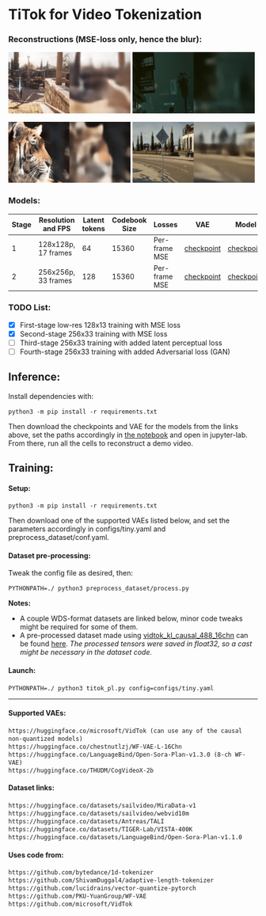 # TiTok for Video Tokenization
### Reconstructions (MSE-loss only, hence the blur):
<p>
<img src="assets/recon_1.gif" alt="teaser" width=49%>
<img src="assets/recon_2.gif" alt="teaser" width=49%>
</p>
<p>
<img src="assets/recon_3.gif" alt="teaser" width=49%>
<img src="assets/recon_4.gif" alt="teaser" width=49%>
</p>

### Models:
| Stage | Resolution and FPS | Latent tokens | Codebook Size | Losses | VAE | Model |
| ------------- | ------------- | ------------- | ------------- | ------------- | ------------- | ------------- |
| 1 | 128x128p, 17 frames | 64 | 15360 | Per-frame MSE | [checkpoint](https://huggingface.co/chestnutlzj/WF-VAE-L-16Chn) | [checkpoint](https://huggingface.co/NilanE/Titok-Video-Stage1)|
| 2 | 256x256p, 33 frames | 128 | 15360 | Per-frame MSE | [checkpoint](https://huggingface.co/chestnutlzj/WF-VAE-L-16Chn) | [checkpoint](https://huggingface.co/NilanE/Titok-Video-Stage2)|

### TODO List:
  - [x] First-stage low-res 128x13 training with MSE loss
  - [x] Second-stage 256x33 training with MSE loss
  - [ ] Third-stage 256x33 training with added latent perceptual loss
  - [ ] Fourth-stage 256x33 training with added Adversarial loss (GAN)
  
## Inference:
Install dependencies with:
```
python3 -m pip install -r requirements.txt
```
Then download the checkpoints and VAE for the models from the links above, set the paths accordingly in [the notebook](inference.ipynb) and open in jupyter-lab. From there, run all the cells to reconstruct a demo video.

## Training:
#### Setup:
```
python3 -m pip install -r requirements.txt
```
Then download one of the supported VAEs listed below, and set the parameters accordingly in configs/tiny.yaml and preprocess_dataset/conf.yaml.

#### Dataset pre-processing:
Tweak the config file as desired, then:
```
PYTHONPATH=./ python3 preprocess_dataset/process.py
```
**Notes:**
* A couple WDS-format datasets are linked below, minor code tweaks might be required for some of them.
* A pre-processed dataset made using [vidtok_kl_causal_488_16chn](https://huggingface.co/microsoft/VidTok/blob/main/checkpoints/vidtok_kl_causal_488_16chn.ckpt) can be found [here](https://huggingface.co/datasets/NilanE/vidtok_256_33). *The processed tensors were saved in float32, so a cast might be necessary in the dataset code.*


#### Launch:
```
PYTHONPATH=./ python3 titok_pl.py config=configs/tiny.yaml
```
---

#### Supported VAEs:
```
https://huggingface.co/microsoft/VidTok (can use any of the causal non-quantized models)
https://huggingface.co/chestnutlzj/WF-VAE-L-16Chn
https://huggingface.co/LanguageBind/Open-Sora-Plan-v1.3.0 (8-ch WF-VAE)
https://huggingface.co/THUDM/CogVideoX-2b
```
#### Dataset links:
```
https://huggingface.co/datasets/sailvideo/MiraData-v1
https://huggingface.co/datasets/sailvideo/webvid10m
https://huggingface.co/datasets/Antreas/TALI
https://huggingface.co/datasets/TIGER-Lab/VISTA-400K
https://huggingface.co/datasets/LanguageBind/Open-Sora-Plan-v1.1.0
```

#### Uses code from:
```
https://github.com/bytedance/1d-tokenizer
https://github.com/ShivamDuggal4/adaptive-length-tokenizer
https://github.com/lucidrains/vector-quantize-pytorch
https://github.com/PKU-YuanGroup/WF-VAE
https://github.com/microsoft/VidTok
```
